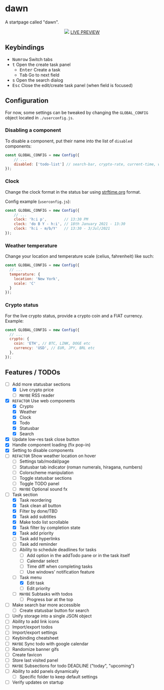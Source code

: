 # dawn
A startpage called "dawn".

<p align="center">
  <img src="https://i.imgur.com/IsZKWNu.png">
  <a href="https://b-coimbra.github.io/dawn/">LIVE PREVIEW</a>
</div>

## Keybindings

- <kbd>Numrow</kbd> Switch tabs
- <kbd>t</kbd> Open the create task panel
  - <kbd>Enter</kbd> Create a task
  - <kbd>Tab</kbd> Go to next field
- <kbd>s</kbd> Open the search dialog
- <kbd>Esc</kbd> Close the edit/create task panel (when field is focused)

## Configuration

For now, some settings can be tweaked by changing the `GLOBAL_CONFIG` object located in `./userconfig.js`.

### Disabling a component

To disable a component, put their name into the list of `disabled` components:

```js
const GLOBAL_CONFIG = new Config({
    // ...
    disabled: ['todo-list'] // search-bar, crypto-rate, current-time, weather-forecast, status-bar
});
```

### Clock

Change the clock format in the status bar using [strftime.org](https://strftime.org) format.

Config example (`userconfig.js`):

```js
const GLOBAL_CONFIG = new Config({
    // ...
    clock: 'h:i p',        // 13:30 PM
    clock: 'do B Y - h:i', // 18th January 2021 - 13:30
    clock: 'h:i - m/b/Y'   // 13:30 - 3/Jul/2021
});
```

### Weather temperature

Change your location and temperature scale (celius, fahrenheit) like such:

```js
const GLOBAL_CONFIG = new Config({
  // ...
  temperature: {
    location: 'New York',
    scale: 'C'
  }
});
```

### Crypto status

For the live crypto status, provide a crypto coin and a FIAT currency. Example:

```js
const GLOBAL_CONFIG = new Config({
  // ...
  crypto: {
    coin: 'ETH', // BTC, LINK, DOGE etc
    currency: 'USD', // EUR, JPY, BRL etc
  },
});
```

## Features / TODOs

  - [ ] Add more statusbar sections
    - [X] Live crypto price
    - [ ] `MAYBE` RSS reader
  - [X] `REFACTOR` Use web components
    - [X] Crypto
    - [X] Weather
    - [X] Clock
    - [X] Todo
    - [X] Statusbar
    - [X] Search
  - [X] Update low-res task close button
  - [X] Handle component loading (fix pop-in)
  - [X] Setting to disable components
  - [ ] `REFACTOR` Show weather location on hover
    - [ ] Settings tab/modal/page
    - [ ] Statusbar tab indicator (roman numerals, hiragana, numbers)
    - [ ] Colorscheme manipulation
    - [ ] Toggle statusbar sections
    - [ ] Toggle TODO panel
    - [ ] `MAYBE` Optional sound fx
  - [ ] Task section
    - [X] Task reordering
    - [X] Task clean all button
    - [X] Filter by done/TBD
    - [X] Task add subtitles
    - [X] Make todo list scrollable
    - [X] Task filter by completion state
    - [X] Task add priority
    - [ ] Task add hyperlinks
    - [ ] Task add reminder
    - [ ] Ability to schedule deadlines for tasks
      - [ ] Add option in the addTodo pane or in the task itself
      - [ ] Calendar select
      - [ ] Time diff when completing tasks
      - [ ] Use windows' notification feature
    - [ ] Task menu
      - [X] Edit task
      - [ ] Edit priority
    - [ ] `MAYBE` Subtasks with todos
      - [ ] Progress bar at the top
  - [ ] Make search bar more accessible
    - [ ] Create statusbar button for search
  - [ ] Unify storage into a single JSON object
  - [ ] Ability to add link icons
  - [ ] Import/export todos
  - [ ] Import/export settings
  - [ ] Keybinding cheatsheet
  - [ ] `MAYBE` Sync todo with google calendar
  - [ ] Randomize banner gifs
  - [ ] Create favicon
  - [ ] Store last visited panel
  - [ ] `MAYBE` Subsections for todo DEADLINE ("today", "upcoming")
  - [ ] Ability to add panels dynamically
    - [ ] Specific folder to keep default settings
  - [ ] Verify updates on startup
